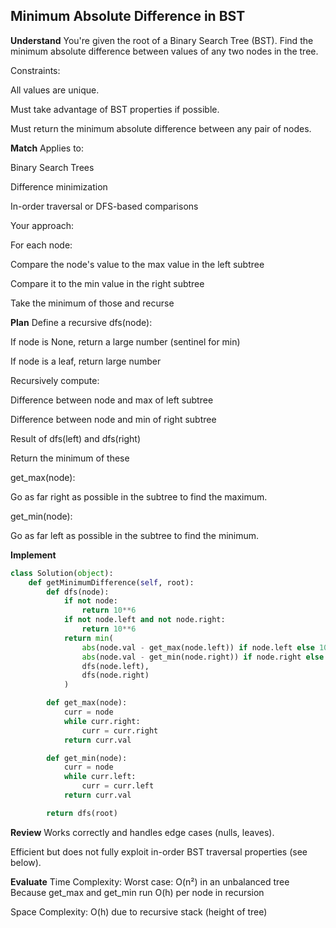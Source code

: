 ## Minimum Absolute Difference in BST
**Understand**
You're given the root of a Binary Search Tree (BST).
Find the minimum absolute difference between values of any two nodes in the tree.

Constraints:

All values are unique.

Must take advantage of BST properties if possible.

Must return the minimum absolute difference between any pair of nodes.

**Match**
Applies to:

Binary Search Trees

Difference minimization

In-order traversal or DFS-based comparisons

Your approach:

For each node:

Compare the node's value to the max value in the left subtree

Compare it to the min value in the right subtree

Take the minimum of those and recurse

**Plan**
Define a recursive dfs(node):

If node is None, return a large number (sentinel for min)

If node is a leaf, return large number

Recursively compute:

Difference between node and max of left subtree

Difference between node and min of right subtree

Result of dfs(left) and dfs(right)

Return the minimum of these

get_max(node):

Go as far right as possible in the subtree to find the maximum.

get_min(node):

Go as far left as possible in the subtree to find the minimum.

**Implement**
```python
class Solution(object):
    def getMinimumDifference(self, root):
        def dfs(node):
            if not node:
                return 10**6
            if not node.left and not node.right:
                return 10**6
            return min(
                abs(node.val - get_max(node.left)) if node.left else 10**6,
                abs(node.val - get_min(node.right)) if node.right else 10**6,
                dfs(node.left),
                dfs(node.right)
            )

        def get_max(node):
            curr = node
            while curr.right:
                curr = curr.right
            return curr.val

        def get_min(node):
            curr = node
            while curr.left:
                curr = curr.left
            return curr.val

        return dfs(root)
```

**Review**
Works correctly and handles edge cases (nulls, leaves).

Efficient but does not fully exploit in-order BST traversal properties (see below).

**Evaluate**
Time Complexity:
Worst case: O(n²) in an unbalanced tree
Because get_max and get_min run O(h) per node in recursion

Space Complexity:
O(h) due to recursive stack (height of tree)
